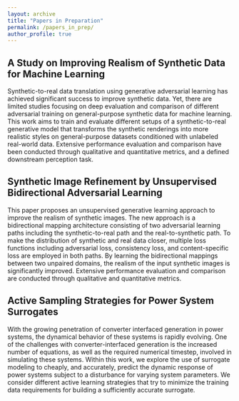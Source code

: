 ```yaml
---
layout: archive
title: "Papers in Preparation"
permalink: /papers_in_prep/
author_profile: true
---
```


## A Study on Improving Realism of Synthetic Data for Machine Learning
Synthetic-to-real data translation using generative adversarial learning has achieved significant success to improve synthetic data. Yet, there are limited studies focusing on deep evaluation and comparison of different adversarial training on general-purpose synthetic data for machine learning. This work aims to train and evaluate different setups of a synthetic-to-real generative model that transforms the synthetic renderings into more realistic styles on general-purpose datasets conditioned with unlabeled real-world data. Extensive performance evaluation and comparison have been conducted through qualitative and quantitative metrics, and a defined downstream perception task.

## Synthetic Image Refinement by Unsupervised Bidirectional Adversarial Learning
This paper proposes an unsupervised generative learning approach to improve the realism of synthetic images. The new approach is a bidirectional mapping architecture consisting of two adversarial learning paths including the synthetic-to-real path and the real-to-synthetic path. To make the distribution of synthetic and real data closer, multiple loss functions including adversarial loss, consistency loss, and content-specific loss are employed in both paths. By learning the bidirectional mappings between two unpaired domains, the realism of the input synthetic images is significantly improved. Extensive performance evaluation and comparison are conducted through qualitative and quantitative metrics.

## Active Sampling Strategies for Power System Surrogates
With the growing penetration of converter interfaced generation in power systems, the dynamical behavior of these systems is rapidly evolving. One of the challenges with converter-interfaced generation is the increased number of equations, as well as the required numerical timestep, involved
in simulating these systems. Within this work, we explore the use of surrogate modeling to cheaply, and accurately, predict the dynamic response of power systems subject to a disturbance for varying system parameters. We consider different active learning strategies that try to minimize the training data requirements for building a sufficiently accurate surrogate.
